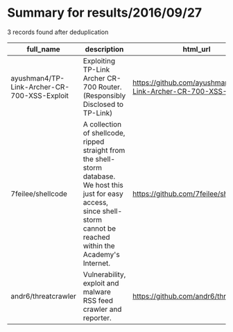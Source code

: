 
# Summary for results/2016/09/27
    
3 records found after deduplication

| full_name | description | html_url | matched_list | matched_count | pushed_at | size | stargazers_count | language | forks_count |
|---------------------------------------------|---------------------------------------------------------------------------------------------------------------------------------------------------------------------------------|----------------------------------------------------------------|----------------|-----------------|---------------------------|--------|--------------------|------------|---------------|
| ayushman4/TP-Link-Archer-CR-700-XSS-Exploit | Exploiting TP-Link Archer CR-700 Router. (Responsibly Disclosed to TP-Link) | https://github.com/ayushman4/TP-Link-Archer-CR-700-XSS-Exploit | ['exploit'] | 1 | 2016-09-27 14:56:41+00:00 | 4 | 2 | | 1 |
| 7feilee/shellcode | A collection of shellcode, ripped straight from the shell-storm database. We host this just for easy access, since shell-storm cannot be reached within the Academy's Internet. | https://github.com/7feilee/shellcode | ['shellcode'] | 1 | 2016-09-27 14:26:41+00:00 | 371 | 0 | C | 8 |
| andr6/threatcrawler | Vulnerability, exploit and malware RSS feed crawler and reporter. | https://github.com/andr6/threatcrawler | ['exploit'] | 1 | 2016-09-27 06:31:51+00:00 | 13 | 2 | C# | 3 |

